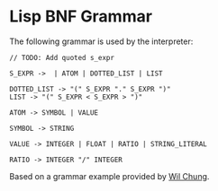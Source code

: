 # Lisp BNF Grammar

The following grammar is used by the interpreter:

```
// TODO: Add quoted s_expr

S_EXPR ->  | ATOM | DOTTED_LIST | LIST

DOTTED_LIST -> "(" S_EXPR "." S_EXPR ")"
LIST -> "(" S_EXPR < S_EXPR > ")"

ATOM -> SYMBOL | VALUE

SYMBOL -> STRING

VALUE -> INTEGER | FLOAT | RATIO | STRING_LITERAL

RATIO -> INTEGER "/" INTEGER
```

Based on a grammar example provided by [Wil Chung](https://iamwilhelm.github.io/bnf-examples/lisp).